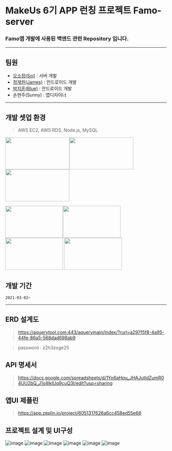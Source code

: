 # MakeUs 6기 APP 런칭 프로젝트  Famo-server
### Famo앱 개발에 사용된 백엔드 관련 Repository 입니다.
---
## 팀원

* [오소정(Soi)](https://github.com/sojungoh) : 서버 개발
* [정재원(James)](https://github.com/BingoTop) : 안드로이드 개발
* [박지훈(Blue)](https://github.com/jihoon2651) : 안드로이드 개발
* 손현주(Sunny) : 앱디자이너
---
## 개발 셋업 환경
>AWS EC2, AWS RDS, Node.js, MySQL

<img src="https://miro.medium.com/max/960/0*uXXbbKGKNQUQonbC.png" width="200" height="100"><img src="https://miro.medium.com/max/960/1*oNM0JVqivoi3lVPF6ygp9Q.png" width="200" height="100"><img src="https://media.vlpt.us/images/leejh3224/post/eeea9dd5-d99a-4b7b-9024-d4866d48ca70/mysql.png" width="200" height="100">

<img src="https://upload.wikimedia.org/wikipedia/commons/thumb/9/93/Amazon_Web_Services_Logo.svg/1200px-Amazon_Web_Services_Logo.svg.png" width="180" height="100"><img src="https://img1.daumcdn.net/thumb/R800x0/?scode=mtistory2&fname=https%3A%2F%2Fblog.kakaocdn.net%2Fdn%2FbnveOL%2FbtqKylNzdtm%2FN9aaEvOxd7Hm0N0KJYg6l0%2Fimg.png" width="180" height="100"><img src="https://media.vlpt.us/images/ayoung0073/post/e736dc61-9be5-4f91-b751-4a1f64bc4a97/rds.png" width="180" height="100">
<img src="https://media.vlpt.us/images/moongq/post/953eec56-74af-4d03-b293-5e91fc0c51b5/nginx.png" width="180" height="100">



## 개발 기간

```
2021-03-02~

```

---
## ERD 설계도

>https://aquerytool.com:443/aquerymain/index/?rurl=a297f5f8-4a95-44fe-86a5-568dad698ab9

>password : z2h3zoge25


## API 명세서

>https://docs.google.com/spreadsheets/d/1Yo6aHpu_JHAJutldZumR04UU2bQ_J1s4IklUq9cuQ3I/edit?usp=sharing

## 앱UI 제플린

>https://app.zeplin.io/project/6051317626a6cc458ed55e66

## 프로젝트 설계 및 UI구성 


![image](https://user-images.githubusercontent.com/64014651/111032253-9cec9d00-844e-11eb-96b2-98c32469bdab.png)
![image](https://user-images.githubusercontent.com/64014651/111032285-c4dc0080-844e-11eb-940e-b19e00dc817f.png)
![image](https://user-images.githubusercontent.com/64014651/111032297-d4f3e000-844e-11eb-890d-02b16f75edc0.png)
![image](https://user-images.githubusercontent.com/64014651/111032302-dd4c1b00-844e-11eb-8be9-32f670d4044a.png)
![image](https://user-images.githubusercontent.com/64014651/111032313-e76e1980-844e-11eb-96e8-253eb9f921f3.png)
![image](https://user-images.githubusercontent.com/64014651/111032320-f228ae80-844e-11eb-8a6d-c46bfd74930e.png)



